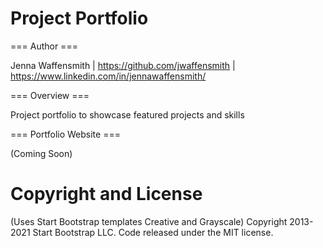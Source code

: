 
# Project Portfolio 

=== Author ===

Jenna Waffensmith | https://github.com/jwaffensmith | https://www.linkedin.com/in/jennawaffensmith/


=== Overview ===

Project portfolio to showcase featured projects and skills

=== Portfolio Website ===

(Coming Soon)

# Copyright and License 
(Uses Start Bootstrap templates Creative and Grayscale)
Copyright 2013-2021 Start Bootstrap LLC. Code released under the MIT license.